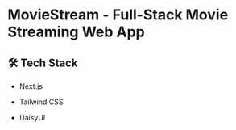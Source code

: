 # MovieStream - Full-Stack Movie Streaming Web App

## 🛠️ Tech Stack

- Next.js

- Tailwind CSS

- DaisyUI

